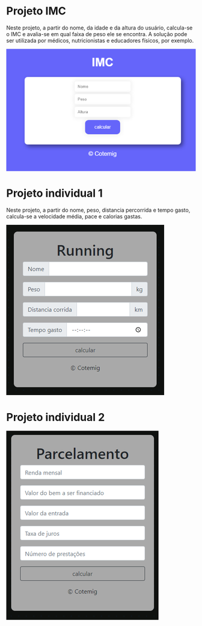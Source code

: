 <h1>Projeto IMC</h1>
Neste projeto, a partir do nome, da idade e da altura do usuário, calcula-se o IMC e avalia-se em qual faixa de peso ele se encontra. A solução pode ser utilizada por médicos, nutricionistas e educadores físicos, por exemplo.

<a href="https://gustavopontess.github.io/Projetos-escolares/IMC/"><img src="IMC/imc.png" ></a>

<h1>Projeto individual 1</h1>
Neste projeto, a partir do nome, peso, distancia percorrida e tempo gasto, calcula-se a velocidade média, pace e calorias gastas.

<a href="https://gustavopontess.github.io/Projetos-escolares/Corrida/"><img src="Corrida/corrida.png" ></a>

<h1>Projeto individual 2</h1>

<a href="https://gustavopontess.github.io/Projetos-escolares/calFinan/"><img src="calFinan/finan.png" ></a>
